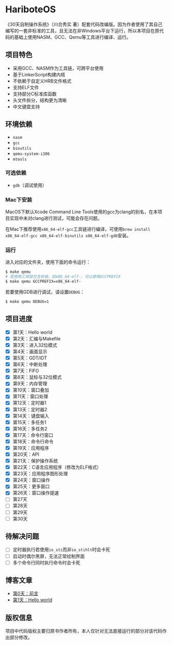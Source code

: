 # HariboteOS

《30天自制操作系统》（川合秀实 著）配套代码改编版。因为作者使用了其自己编写的一套非标准的工具，且无法在非Windows平台下运行，所以本项目在原代码的基础上使用NASM、GCC、Qemu等工具进行编译、运行。

## 项目特色

- 采用GCC、NASM作为工具链，可跨平台使用
- 基于LinkerScript构建内核
- 不依赖于自定义HRB文件格式
- 支持ELF文件
- 支持部分C标准库函数
- 头文件拆分，结构更为清晰
- 中文键盘支持

## 环境依赖

- `nasm`
- `gcc`
- `binutils`
- `qemu-system-i386`
- `mtools`

### 可选依赖

- `gdb`（调试使用）

### Mac下安装

MacOS下默认Xcode Command Line Tools使用的gcc为clang的别名，在本项目实现中未对clang进行测试，可能会存在问题。

在Mac下推荐使用`x86_64-elf-gcc`工具链进行编译，可使用`brew install x86_64-elf-gcc x86_64-elf-binutils x86_64-elf-gdb`安装。

### 运行

进入对应的文件夹，使用下面的命令运行：

```bash
$ make qemu
# 若使用工具链包含前缀，如x86_64-elf-，可以使用GCCPREFIX
$ make qemu GCCPREFIX=x86_64-elf-
```

若要使用GDB进行调试，请设置`DEBUG`：

```bash
$ make qemu DEBUG=1
```

## 项目进度

- [X] 第1天：Hello world
- [X] 第2天：汇编与Makefile
- [X] 第3天：进入32位模式
- [X] 第4天：画面显示
- [X] 第5天：GDT/IDT
- [X] 第6天：中断处理
- [X] 第7天：FIFO
- [X] 第8天：鼠标与32位模式
- [X] 第9天：内存管理
- [X] 第10天：窗口叠加
- [X] 第11天：窗口处理
- [X] 第12天：定时器1
- [X] 第13天：定时器2
- [X] 第14天：键盘输入
- [X] 第15天：多任务1
- [X] 第16天：多任务2
- [X] 第17天：命令行窗口
- [X] 第18天：命令行命令
- [X] 第19天：应用程序
- [X] 第20天：API
- [X] 第21天：保护操作系统
- [X] 第22天：C语言应用程序（修改为ELF格式）
- [X] 第23天：应用程序图形处理
- [X] 第24天：窗口操作
- [X] 第25天：更多窗口
- [X] 第26天：窗口操作提速
- [ ] 第27天
- [ ] 第28天
- [ ] 第29天
- [ ] 第30天

## 待解决问题

- [ ] 定时器执行若使用`io_sti`而非`io_stihlt`时会卡死
- [ ] 启动时偶尔黑屏，无法正常绘制界面
- [ ] 多个命令行同时执行命令时会卡死

## 博客文章

- [第0天：前言](https://www.ghosind.com/2021/03/31/hariboteos-0)
- [第1天：Hello world](https://www.ghosind.com/2021/04/28/hariboteos-1)

## 版权信息

项目中代码版权主要归原书作者所有，本人仅针对无法直接运行的部分对该代码作出部分修改。
